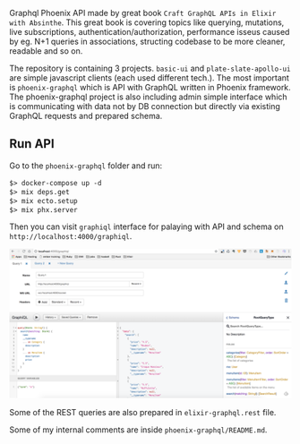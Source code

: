 Graphql Phoenix API made by great book `Craft GraphQL APIs in Elixir with Absinthe`. This great book is covering topics like
querying, mutations, live subscriptions, authentication/authorization, performance isseus caused by eg. N+1 queries in associations, structing codebase to be more
cleaner, readable and so on.

The repository is containing 3 projects. `basic-ui` and `plate-slate-apollo-ui` are simple javascript clients (each used different tech.).
The most important is `phoenix-graphql` which is API with GraphQL written in Phoenix framework. The phoenix-graphql project is also including
admin simple interface which is communicating with data not by DB connection but directly via existing GraphQL requests and prepared
schema.

## Run API
Go to the `phoenix-graphql` folder and run:

```
$> docker-compose up -d
$> mix deps.get
$> mix ecto.setup
$> mix phx.server
```

Then you can visit `graphiql` interface for palaying with API and schema on `http://localhost:4000/graphiql`.

![alt graphiql UI](https://github.com/zdenal/elixir-phoenix-graphql/blob/master/GraphiQL_Workspace.png)

Some of the REST queries are also prepared in `elixir-graphql.rest` file.

Some of my internal comments are inside `phoenix-graphql/README.md`.
